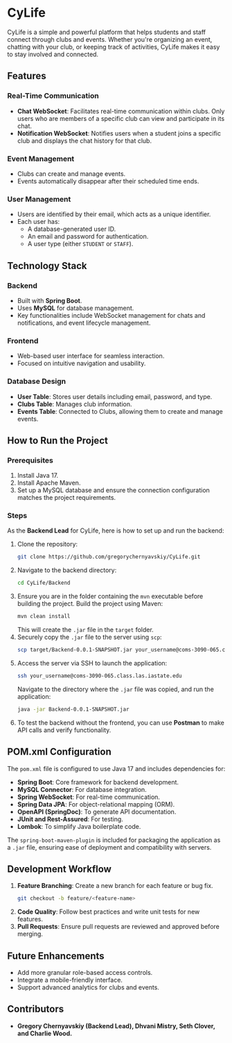 # CyLife

CyLife is a simple and powerful platform that helps students and staff connect through clubs and events. Whether you're organizing an event, chatting with your club, or keeping track of activities, CyLife makes it easy to stay involved and connected.

## Features

### Real-Time Communication
- **Chat WebSocket**: Facilitates real-time communication within clubs. Only users who are members of a specific club can view and participate in its chat.
- **Notification WebSocket**: Notifies users when a student joins a specific club and displays the chat history for that club.

### Event Management
- Clubs can create and manage events.
- Events automatically disappear after their scheduled time ends.

### User Management
- Users are identified by their email, which acts as a unique identifier.
- Each user has:
  - A database-generated user ID.
  - An email and password for authentication.
  - A user type (either `STUDENT` or `STAFF`).

## Technology Stack

### Backend
- Built with **Spring Boot**.
- Uses **MySQL** for database management.
- Key functionalities include WebSocket management for chats and notifications, and event lifecycle management.

### Frontend
- Web-based user interface for seamless interaction.
- Focused on intuitive navigation and usability.

### Database Design
- **User Table**: Stores user details including email, password, and type.
- **Clubs Table**: Manages club information.
- **Events Table**: Connected to Clubs, allowing them to create and manage events.

## How to Run the Project

### Prerequisites
1. Install Java 17.
2. Install Apache Maven.
3. Set up a MySQL database and ensure the connection configuration matches the project requirements.

### Steps
As the **Backend Lead** for CyLife, here is how to set up and run the backend:

1. Clone the repository:
   ```bash
   git clone https://github.com/gregorychernyavskiy/CyLife.git
   ```
2. Navigate to the backend directory:
   ```bash
   cd CyLife/Backend
   ```
3. Ensure you are in the folder containing the `mvn` executable before building the project. Build the project using Maven:
   ```bash
   mvn clean install
   ```
   This will create the `.jar` file in the `target` folder.
4. Securely copy the `.jar` file to the server using `scp`:
   ```bash
   scp target/Backend-0.0.1-SNAPSHOT.jar your_username@coms-3090-065.class.las.iastate.edu:~
   ```
5. Access the server via SSH to launch the application:
   ```bash
   ssh your_username@coms-3090-065.class.las.iastate.edu
   ```
   Navigate to the directory where the `.jar` file was copied, and run the application:
   ```bash
   java -jar Backend-0.0.1-SNAPSHOT.jar
   ```
6. To test the backend without the frontend, you can use **Postman** to make API calls and verify functionality.

## POM.xml Configuration
The `pom.xml` file is configured to use Java 17 and includes dependencies for:
- **Spring Boot**: Core framework for backend development.
- **MySQL Connector**: For database integration.
- **Spring WebSocket**: For real-time communication.
- **Spring Data JPA**: For object-relational mapping (ORM).
- **OpenAPI (SpringDoc)**: To generate API documentation.
- **JUnit and Rest-Assured**: For testing.
- **Lombok**: To simplify Java boilerplate code.

The `spring-boot-maven-plugin` is included for packaging the application as a `.jar` file, ensuring ease of deployment and compatibility with servers.

## Development Workflow

1. **Feature Branching**: Create a new branch for each feature or bug fix.
   ```bash
   git checkout -b feature/<feature-name>
   ```
2. **Code Quality**: Follow best practices and write unit tests for new features.
3. **Pull Requests**: Ensure pull requests are reviewed and approved before merging.

## Future Enhancements
- Add more granular role-based access controls.
- Integrate a mobile-friendly interface.
- Support advanced analytics for clubs and events.

## Contributors
- **Gregory Chernyavskiy (Backend Lead), Dhvani Mistry, Seth Clover, and Charlie Wood.**
